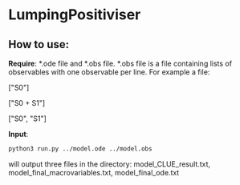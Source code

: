 
# LumpingPositiviser

## How to use:

**Require**: *.ode file and *.obs file. 
*.obs file is a file containing lists of observables with one observable per line. For example a file:

   ["S0"]
   
   ["S0 + S1"]
   
   ["S0", "S1"]
   
**Input**:
```sh 
python3 run.py ../model.ode ../model.obs
``` 
will output three files in the directory: model_CLUE_result.txt, model_final_macrovariables.txt, model_final_ode.txt
